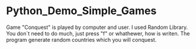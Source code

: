 # Python_Demo_Simple_Games

Game "Conquest" is played by computer and user. 
I used Random Library.
You don`t need to do much, just press "f" or whathewer, how is writen.
The program generate random countries which you will conquest.
